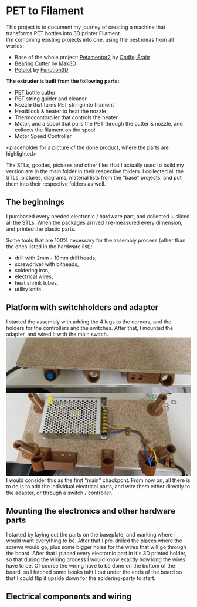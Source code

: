 # PET to Filament
This project is to document my journey of creating a machine that transforms PET bottles into 3D printer Filament.  
I'm combining existing projects into one, using the best ideas from all worlds:
- Base of the whole project: [Petamentor2](https://petamentor2.com/ "Petamentor2 project's website") by [Ondřej Šraitr](https://www.facebook.com/groups/594548605536945)
- [Bearing Cutter](https://www.youtube.com/watch?v=Mc2vt349XlI&ab_channel=MatthieuSAMSON) by [Mak3D](https://www.youtube.com/@-Mak3D) 
- [Petalot](https://github.com/function3d/petalot "Petalot project's Github page") by [Function3D](https://linktr.ee/function.3d) 


**The extruder is built from the following parts:**
- PET bottle cutter
- PET string guider and cleaner
- Nozzle that turns PET string into filament
- Heatblock & heater to heat the nozzle
- Thermocontoroller that controls the heater
- Motor, and a spool that pulls the PET through the cutter & nozzle, and collects the filament on the spool
- Motor Speed Controller

<placeholder for a picture of the done product, where the parts are highlighted>

The STLs, gcodes, pictures and other files that I actually used to build my version are in the main folder in their respective folders.
I collected all the STLs, pictures, diagrams, material lists from the "base" projects, and put them into their respective folders as well.  

## The beginnings
I purchased every needed electronic / hardware part, and collected + sliced all the STLs. 
When the packages arrived I re-measured every dimension, and printed the plastic parts.

Some tools that are 100% necessary for the assembly process (other than the ones listed in the hardware list):
- drill with 2mm - 10mm drill heads,
- screwdriver with bitheads,
- soldering iron,
- electrical wires,
- heat shrink tubes,
- utility knife.

## Platform with switchholders and adapter
I started the assembly with adding the 4 legs to the corners, and the holders for the controllers and the switches.
After that, I mounted the adapter, and wired it with the main switch.
![First steps assembled](/03_images/01.png) 
I would consider this as the first "main" chackpont. From now on, all there is to do is to add the individual electrical parts, and wire them either directly to the adapter, or through a switch / controller.

## Mounting the electronics and other hardware parts
I started by laying out the parts on the baseplate, and marking where I would want everything to be. After that I pre-drilled the places where the screws would go, plus some bigger holes for the wires that will go through the board.
After that I placed every electornic part in it's 3D printed holder, so that during the wiring process I would know exactly how long the wires have to be.
Of course the wiring have to be done on the bottom of the board, so I fetched some books taht I put under the ends of the board so that I could flip it upside down for the soldering-party to start.

## Electrical components and wiring
